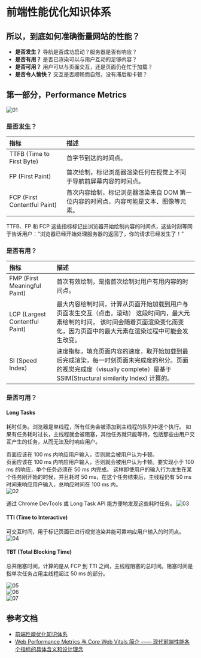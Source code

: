# 前端性能优化知识体系


## 所以，到底如何准确衡量网站的性能？                                    
- **是否发生？** 导航是否成功启动？服务器是否有响应？                      
- **是否有用？** 是否已渲染可以与用户互动的足够内容？                      
- **是否可用？** 用户可以与页面交互，还是页面仍在忙于加载？                
- **是否令人愉快？** 交互是否顺畅而自然，没有滞后和卡顿？                 


## 第一部分，Performance Metrics
![01](https://p6-juejin.byteimg.com/tos-cn-i-k3u1fbpfcp/9b13e5d0846e4e9799840e66ffb2a616~tplv-k3u1fbpfcp-zoom-in-crop-mark:4536:0:0:0.image)

### 是否发生？

指标 | 描述                 
:- | :-             
TTFB (Time to First Byte)    |  首字节到达的时间点。                                                                      
FP (First Paint)             |  首次绘制，标记浏览器渲染任何在视觉上不同于导航前屏幕内容的时间点。                              
FCP (First Contentful Paint) |  首次内容绘制，标记浏览器渲染来自 DOM 第一位内容的时间点，内容可能是文本、图像等元素。             


TTFB、FP 和 FCP 这些指标标记出浏览器开始绘制内容的时间点，这些时刻等同于告诉用户：“浏览器已经开始处理服务器的返回了，你的请求已经发生了！”


### 是否有用？


指标 | 描述                 
:- | :-             
FMP (First Meaningful Paint)    |  首次有效绘制，是指首次绘制对用户有用内容的时间点。                                                                      
LCP (Largest Contentful Paint)  |  最大内容绘制时间，计算从页面开始加载到用户与页面发生交互（点击，滚动） 这段时间内，最大元素绘制的时间， 该时间会随着页面渲染变化而变化，因为页面中的最大元素在渲染过程中可能会发生改变。                              
SI (Speed Index)                |  速度指标，填充页面内容的速度，取开始加载到最后完成渲染，每一时刻页面未完成度的积分。页面的视觉完成度（visually complete）是基于 SSIM(Structural similarity Index) 计算的。


### 是否可用？

#### Long Tasks

耗时任务。浏览器是单线程，所有任务会被添加到主线程的队列中逐个执行。
如果有任务耗时过长，主线程就会被阻塞，其他任务就只能等待，包括那些由用户交互产生的任务，从而无法及时响应用户。

页面应该在 100 ms 内响应用户输入，否则就会被用户认为卡顿。                           
页面应该在 100 ms 内响应用户输入，否则就会被用户认为卡顿。要实现小于 100 ms 的响应，单个任务必须在 50 ms 内完成。
这样即使用户的输入行为发生在某个任务刚开始的时候，并且耗时 50 ms，在这个任务结束后，主线程仍有 50 ms 时间来响应用户输入，总响应时间在 100 ms 内。                         
![02](https://p6-juejin.byteimg.com/tos-cn-i-k3u1fbpfcp/9453dab5e5a04a4b9587fa14904792c2~tplv-k3u1fbpfcp-zoom-in-crop-mark:4536:0:0:0.image)

通过 Chrome DevTools 或 Long Task API 能方便地发现这些耗时任务。
![03](https://p6-juejin.byteimg.com/tos-cn-i-k3u1fbpfcp/099b9f7641b0450c81c2e7dee65a654a~tplv-k3u1fbpfcp-zoom-in-crop-mark:4536:0:0:0.image)



#### TTI (Time to Interactive)

可交互时间，用于标记页面已进行视觉渲染并能可靠响应用户输入的时间点。
![04](https://p6-juejin.byteimg.com/tos-cn-i-k3u1fbpfcp/1df10e0d84a74ffca17356b8ba7de7aa~tplv-k3u1fbpfcp-zoom-in-crop-mark:4536:0:0:0.image)


#### TBT (Total Blocking Time)

总共阻塞时间，计算的是从 FCP 到 TTI 之间，主线程阻塞的总时间。阻塞时间是指单次任务占用主线程超过 50 ms 的部分。

![05](https://p6-juejin.byteimg.com/tos-cn-i-k3u1fbpfcp/42972e57fcb44341aea453bfcd985b0d~tplv-k3u1fbpfcp-zoom-in-crop-mark:4536:0:0:0.image)                                
![06](https://p3-juejin.byteimg.com/tos-cn-i-k3u1fbpfcp/db9d8942dd66466fbe11cdc8fcaf2f8f~tplv-k3u1fbpfcp-zoom-in-crop-mark:4536:0:0:0.image)                                
![07](https://p1-juejin.byteimg.com/tos-cn-i-k3u1fbpfcp/c7feedbf0e99411d9ee2a275bdff2a8a~tplv-k3u1fbpfcp-zoom-in-crop-mark:4536:0:0:0.image)                            








## 参考文档

- [前端性能优化知识体系](https://juejin.cn/post/7063754993072865287)
- [Web Performance Metrics 与 Core Web Vitals 简介 —— 现代前端性能各个指标的具体含义和设计理念](https://juejin.cn/post/6883444297614983175)
